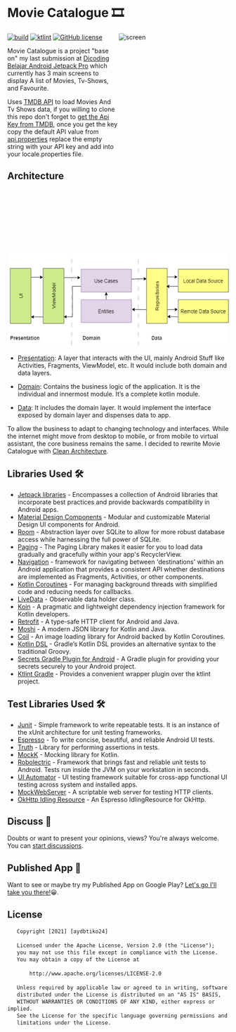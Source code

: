 Movie Catalogue 🎞️
==================
[![build](https://github.com/aydbtiko24/movie-catalogue/actions/workflows/build.yml/badge.svg)](https://github.com/aydbtiko24/movie-catalogue/actions/workflows/build.yml)
[![ktlint](https://img.shields.io/badge/code%20style-%E2%9D%A4-FF4081.svg)](https://ktlint.github.io/)
[![GitHub license](https://img.shields.io/github/license/aydbtiko24/movie-catalogue.svg?style=plastic)](https://github.com/aydbtiko24/movie-catalogue/blob/main/LICENSE)
<img align="right" src="https://github.com/aydbtiko24/movie-catalogue/blob/main/media/screen.gif" alt="screen" width="250" height="500" style="display: inline; float:right;"/>

Movie Catalogue is a project "base on" my last submission at [Dicoding Belajar Android Jetpack Pro](https://www.dicoding.com/academies/129) which currently has 3 main screens to display A list of Movies, Tv-Shows, and Favourite.

Uses [TMDB API](https://www.themoviedb.org/documentation/api) to load Movies And Tv Shows data, if you willing to clone this repo don't forget to 
[get the Api Key from TMDB](https://developers.themoviedb.org/3/getting-started/introduction), once you get the key copy the default API value from 
[api.properties](main/api.properties) replace the empty string with your API key and add into your locale.properties file.

## Architecture
<p align="left">
<img src="https://github.com/aydbtiko24/movie-catalogue/blob/main/media/clean.png" alt="clean" width="550" height="213" style="display: inline;"/>
</p>

* [Presentation](main/app): A layer that interacts with the UI, mainly Android Stuff like Activities, Fragments, ViewModel, etc. It would include both domain and data layers.

* [Domain](main/domain): Contains the business logic of the application. It is the individual and innermost module. It’s a complete kotlin module.

* [Data](main/data): It includes the domain layer. It would implement the interface exposed by domain layer and dispenses data to app.

To allow the business to adapt to changing technology and interfaces. While the internet might move from desktop to mobile, or from mobile to virtual assistant, the core business remains the same. I decided to rewrite Movie Catalogue with [Clean Architecture](https://blog.cleancoder.com/uncle-bob/2012/08/13/the-clean-architecture.html).


## Libraries Used 🛠
- [Jetpack libraries][1] - Encompasses a collection of Android libraries that incorporate best practices and provide backwards compatibility in Android apps.
- [Material Design Components][1.1] - Modular and customizable Material Design UI components for Android.
- [Room][1.2] - Abstraction layer over SQLite to allow for more robust database access while harnessing the full power of SQLite.
- [Paging][1.3] - The Paging Library makes it easier for you to load data gradually and gracefully within your app's RecyclerView.
- [Navigation][1.4] - framework for navigating between 'destinations' within an Android application that provides a consistent API whether destinations are implemented as Fragments, Activities, or other components.
- [Kotlin Coroutines][2] - For managing background threads with simplified code and reducing needs for callbacks.
- [LiveData][18] - Observable data holder class.
- [Koin][3] - A pragmatic and lightweight dependency injection framework for Kotlin developers.
- [Retrofit][4] - A type-safe HTTP client for Android and Java.
- [Moshi][5] - A modern JSON library for Kotlin and Java.
- [Coil][6] - An image loading library for Android backed by Kotlin Coroutines.
- [Kotlin DSL][15] - Gradle’s Kotlin DSL provides an alternative syntax to the traditional Groovy.
- [Secrets Gradle Plugin for Android][16] - A Gradle plugin for providing your secrets securely to your Android project.
- [Ktlint Gradle][17] - Provides a convenient wrapper plugin over the ktlint project.

## Test Libraries Used 🛠
- [Junit][7] - Simple framework to write repeatable tests. It is an instance of the xUnit architecture for unit testing frameworks.
- [Espresso][8] - To write concise, beautiful, and reliable Android UI tests.
- [Truth][9] - Library for performing assertions in tests.
- [MockK][10] - Mocking library for Kotlin.
- [Robolectric][11] - Framework that brings fast and reliable unit tests to Android. Tests run inside the JVM on your workstation in seconds.
- [UI Automator][12] - UI testing framework suitable for cross-app functional UI testing across system and installed apps.
- [MockWebServer][13] - A scriptable web server for testing HTTP clients.
- [OkHttp Idling Resource][14] - An Espresso IdlingResource for OkHttp.

[1]: https://developer.android.com/jetpack/androidx/explorer
[1.1]: https://material.io/develop/android
[1.2]: https://developer.android.com/jetpack/androidx/releases/room
[1.3]: https://developer.android.com/jetpack/androidx/releases/paging
[1.4]: https://developer.android.com/jetpack/androidx/releases/navigation
[2]: https://kotlinlang.org/docs/reference/coroutines-overview.html
[3]: https://insert-koin.io/
[4]: https://square.github.io/retrofit/
[5]: https://github.com/square/moshi
[6]: https://coil-kt.github.io/coil/
[7]: https://junit.org/junit4/
[8]: https://developer.android.com/training/testing/espresso
[9]: https://truth.dev/
[10]: https://mockk.io/
[11]: http://robolectric.org/
[12]: https://developer.android.com/training/testing/ui-automator
[13]: https://github.com/square/okhttp/tree/master/mockwebserver
[14]: https://github.com/JakeWharton/okhttp-idling-resource
[15]: https://docs.gradle.org/current/userguide/kotlin_dsl.html
[16]: https://github.com/google/secrets-gradle-plugin
[17]: https://github.com/JLLeitschuh/ktlint-gradle
[18]: https://developer.android.com/topic/libraries/architecture/livedata

## Discuss 💬
Doubts or want to present your opinions, views? You're always welcome. You can [start discussions](https://github.com/aydbtiko24/movie-catalogue/discussions).

## Published App 🏪
Want to see or maybe try my Published App on Google Play? [Let's go I'll take you there!](bit.ly/apps-highair)😀.


## License
```
   Copyright [2021] [aydbtiko24]

   Licensed under the Apache License, Version 2.0 (the "License");
   you may not use this file except in compliance with the License.
   You may obtain a copy of the License at

       http://www.apache.org/licenses/LICENSE-2.0

   Unless required by applicable law or agreed to in writing, software
   distributed under the License is distributed on an "AS IS" BASIS,
   WITHOUT WARRANTIES OR CONDITIONS OF ANY KIND, either express or implied.
   See the License for the specific language governing permissions and
   limitations under the License.
```
